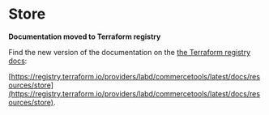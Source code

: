# Store

**Documentation moved to Terraform registry**

Find the new version of the documentation on the [the Terraform registry docs](https://registry.terraform.io/providers/labd/commercetools/latest/docs/resources/store):

 [https://registry.terraform.io/providers/labd/commercetools/latest/docs/resources/store](https://registry.terraform.io/providers/labd/commercetools/latest/docs/resources/store).
